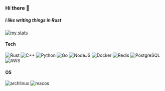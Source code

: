 ### Hi there 👋

##### I like writing things in Rust

<!--
**blueyellowpink/blueyellowpink** is a ✨ _special_ ✨ repository because its `README.md` (this file) appears on your GitHub profile.

Here are some ideas to get you started:

- 🔭 I’m currently working on ...
- 🌱 I’m currently learning AI
- 👯 I’m looking to collaborate on ...
- 🤔 I’m looking for help with ...
- 💬 Ask me about ...
- 📫 How to reach me: ...
- 😄 Pronouns: ...
- ⚡ Fun fact: ...
- 🤔 I don't mind working hard, just don't like working hard on things I don't like.
🌱 I like music.
📫 How to reach me: andrew@trasua.dev

-->

[![my stats](https://github-readme-stats.vercel.app/api?username=blueyellowpink&count_private=true&show_icons=true&hide_title=true)](https://github.com/anuraghazra/github-readme-stats)

#### Tech
![Rust](http://img.shields.io/badge/-Rust-000000?style=flat-square&logo=Rust&logoColor=white)
![C++](https://img.shields.io/badge/C%2B%2B-00599C?style=flat-square&logo=c%2B%2B&logoColor=white)
![Python](http://img.shields.io/badge/-Python-3776AB?style=flat-square&logo=python&logoColor=ffff4a)
![Go](https://img.shields.io/badge/Go-00ADD8?style=flat-square&logo=go&logoColor=white)
![NodeJS](https://img.shields.io/badge/-Node.js-43853D?style=flat-square&logo=Node.js&logoColor=00d632)
![Docker](https://img.shields.io/badge/-Docker-2C2255?style=flat-square&logo=docker)
![Redis](https://img.shields.io/badge/-Redis-DC382D?style=flat-square&logo=redis&logoColor=ffffff)
![PostgreSQL](https://img.shields.io/badge/PostgreSQL-316192?style=flat-square&logo=postgresql&logoColor=white)
![AWS](https://img.shields.io/badge/Amazon_AWS-232F3E?style=flat-square&logo=amazon-aws&logoColor=white)

#### OS
![archlinux](http://img.shields.io/badge/-Arch%20Linux-0078D6?style=flat-square&logo=archlinux&logoColor=ffffff)
![macos](https://img.shields.io/badge/mac%20os-000000?style=flat-square&logo=apple&logoColor=white)
